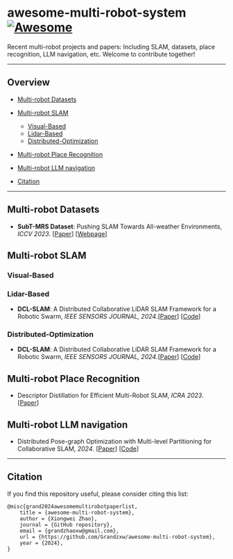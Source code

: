 # awesome-multi-robot-system [![Awesome](https://cdn.rawgit.com/sindresorhus/awesome/d7305f38d29fed78fa85652e3a63e154dd8e8829/media/badge.svg)](https://github.com/sindresorhus/awesome)
Recent multi-robot projects and papers: Including SLAM, datasets, place recognition, LLM navigation, etc. Welcome to contribute together!


---
## Overview

  - [Multi-robot Datasets](#Multi-robot-Datasets)

  - [Multi-robot SLAM](#Multi-robot-SLAM)
    - [Visual-Based](#Visual-Based)
    - [Lidar-Based](#Lidar-Based)
    - [Distributed-Optimization](#Distributed-Optimization)
    
  - [Multi-robot Place Recognition](#Multi-robot-Place-Recognition)
  
  - [Multi-robot LLM navigation](#Multi-robot-LLM-navigation)

  - [Citation](#citation)

---


## Multi-robot Datasets

- **SubT-MRS Dataset**: Pushing SLAM Towards All-weather Environments, *ICCV 2023*. [[Paper](https://arxiv.org/pdf/2307.07607.pdf)] [[Webpage](https://superodometry.com/datasets)]

## Multi-robot SLAM

### Visual-Based


### Lidar-Based
- **DCL-SLAM**: A Distributed Collaborative LiDAR SLAM Framework for a Robotic Swarm, *IEEE SENSORS JOURNAL, 2024*.[[Paper](https://ieeexplore.ieee.org/document/10375928)] [[Code](https://github.com/PengYu-Team/DCL-SLAM)]


### Distributed-Optimization
- **DCL-SLAM**: A Distributed Collaborative LiDAR SLAM Framework for a Robotic Swarm, *IEEE SENSORS JOURNAL, 2024*.[[Paper](https://ieeexplore.ieee.org/document/10375928)] [[Code](https://github.com/PengYu-Team/DCL-SLAM)]


## Multi-robot Place Recognition

- Descriptor Distillation for Efficient Multi-Robot SLAM, *ICRA 2023*. [[Paper](https://arxiv.org/pdf/2303.08420.pdf)]

  
## Multi-robot LLM navigation

- Distributed Pose-graph Optimization with Multi-level Partitioning for Collaborative SLAM, *2024*. [[Paper](https://arxiv.org/pdf/2401.01657.pdf)] [[Code](https://github.com/tjcunhao/dpo)]



----
## Citation

If you find this repository useful, please consider citing this list:
```
@misc{grand2024awesomemultirobotpaperlist,
    title = {awesome-multi-robot-system},
    author = {Xiongwei Zhao},
    journal = {GitHub repository},
    email = {grandzhaoxw@gmail.com},
    url = {https://github.com/Grandzxw/awesome-multi-robot-system},
    year = {2024},
}
```


